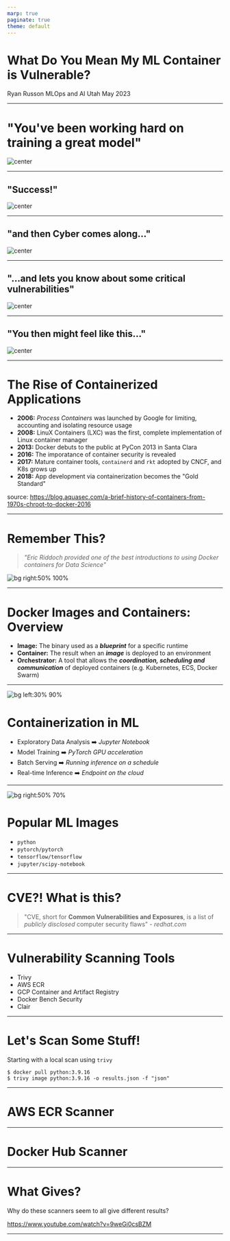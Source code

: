 ```yaml
---
marp: true
paginate: true
theme: default
---
```


# What Do You Mean My ML Container is Vulnerable?

Ryan Russon
MLOps and AI Utah
May 2023

---

# "You've been working hard on training a great model"

<style>
img[alt~="center"] {
  display: block;
  margin: 0 auto;
}
</style>

![center](imgs/just-need-to-deploy.gif)

---

## "Success!"

<style>
img[alt~="center"] {
  display: block;
  margin: 0 auto;
}
</style>

![center](imgs/deployed-greatest-model.jpg)

---

## "and then Cyber comes along..."

<style>
img[alt~="center"] {
  display: block;
  margin: 0 auto;
}
</style>

![center](imgs/remember-that-model.jpg)

---

## "...and lets you know about some critical vulnerabilities"

<style>
img[alt~="center"] {
  display: block;
  margin: 0 auto;
}
</style>

![center](imgs/that-would-be-great.jpg)

---

## "You then might feel like this..."

<style>
img[alt~="center"] {
  display: block;
  margin: 0 auto;
}
</style>

![center](imgs/not-my-model.jpg)


---

# The Rise of Containerized Applications

* **2006:** *Process Containers* was launched by Google for limiting, accounting and isolating resource usage
* **2008:** LinuX Containers (LXC) was the first, complete implementation of Linux container manager
* **2013:** Docker debuts to the public at PyCon 2013 in Santa Clara
* **2016:** The imporatance of container security is revealed
* **2017:** Mature container tools, `containerd` and `rkt` adopted by CNCF, and K8s grows up
* **2018:** App development via containerization becomes the "Gold Standard"


source: https://blog.aquasec.com/a-brief-history-of-containers-from-1970s-chroot-to-docker-2016

---

# Remember This?

> *"Eric Riddoch provided one of the best introductions to using Docker containers for Data Science"*

![bg right:50% 100%](imgs/docker-for-data-scientists.png)

---

# Docker Images and Containers: Overview
* **Image:** The binary used as a ***blueprint*** for a specific runtime
* **Container:** The result when an ***image*** is deployed to an environment
* **Orchestrator:** A tool that allows the ***coordination, scheduling and communication*** of deployed containers (e.g. Kubernetes, ECS, Docker Swarm)

---

![bg left:30% 90%](imgs/kubeflow-new-notebook.png)

# Containerization in ML

* Exploratory Data Analysis ➡️ *Jupyter Notebook*
* Model Training ➡️ *PyTorch GPU acceleration*
* Batch Serving ➡️ *Running inference on a schedule*
* Real-time Inference ➡️ *Endpoint on the cloud*

---

![bg right:50% 70%](imgs/docker-pytorch.png)

# Popular ML Images
* `python`
* `pytorch/pytorch`
* `tensorflow/tensorflow`
* `jupyter/scipy-notebook`


---

# CVE?! What is this?

> "CVE, short for **Common Vulnerabilities and Exposures**, is a list of *publicly disclosed* computer security flaws" - *redhat.com*

---

# Vulnerability Scanning Tools

* Trivy
* AWS ECR
* GCP Container and Artifact Registry
* Docker Bench Security
* Clair

---

# Let's Scan Some Stuff!

Starting with a local scan using `trivy`
```
$ docker pull python:3.9.16
$ trivy image python:3.9.16 -o results.json -f "json"
```

---

# AWS ECR Scanner

---

# Docker Hub Scanner

---

# What Gives? 

Why do these scanners seem to all give different results?

https://www.youtube.com/watch?v=9weGi0csBZM

---

